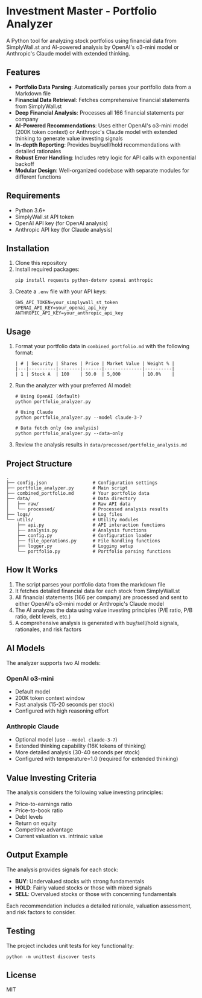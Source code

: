 # Investment Master - Portfolio Analyzer

A Python tool for analyzing stock portfolios using financial data from SimplyWall.st and AI-powered analysis by OpenAI's o3-mini model or Anthropic's Claude model with extended thinking.

## Features

- **Portfolio Data Parsing**: Automatically parses your portfolio data from a Markdown file
- **Financial Data Retrieval**: Fetches comprehensive financial statements from SimplyWall.st
- **Deep Financial Analysis**: Processes all 166 financial statements per company
- **AI-Powered Recommendations**: Uses either OpenAI's o3-mini model (200K token context) or Anthropic's Claude model with extended thinking to generate value investing signals
- **In-depth Reporting**: Provides buy/sell/hold recommendations with detailed rationales
- **Robust Error Handling**: Includes retry logic for API calls with exponential backoff
- **Modular Design**: Well-organized codebase with separate modules for different functions

## Requirements

- Python 3.6+
- SimplyWall.st API token
- OpenAI API key (for OpenAI analysis)
- Anthropic API key (for Claude analysis)

## Installation

1. Clone this repository
2. Install required packages:
   ```
   pip install requests python-dotenv openai anthropic
   ```
3. Create a `.env` file with your API keys:
   ```
   SWS_API_TOKEN=your_simplywall_st_token
   OPENAI_API_KEY=your_openai_api_key
   ANTHROPIC_API_KEY=your_anthropic_api_key
   ```

## Usage

1. Format your portfolio data in `combined_portfolio.md` with the following format:
   ```
   | # | Security | Shares | Price | Market Value | Weight % |
   |---|----------|--------|-------|--------------|----------|
   | 1 | Stock A  | 100    | 50.0  | 5,000        | 10.0%    |
   ```

2. Run the analyzer with your preferred AI model:
   ```
   # Using OpenAI (default)
   python portfolio_analyzer.py
   
   # Using Claude
   python portfolio_analyzer.py --model claude-3-7
   
   # Data fetch only (no analysis)
   python portfolio_analyzer.py --data-only
   ```

3. Review the analysis results in `data/processed/portfolio_analysis.md`

## Project Structure

```
.
├── config.json                 # Configuration settings
├── portfolio_analyzer.py       # Main script
├── combined_portfolio.md       # Your portfolio data
├── data/                       # Data directory
│   ├── raw/                    # Raw API data
│   └── processed/              # Processed analysis results
├── logs/                       # Log files
└── utils/                      # Utility modules
    ├── api.py                  # API interaction functions
    ├── analysis.py             # Analysis functions
    ├── config.py               # Configuration loader
    ├── file_operations.py      # File handling functions
    ├── logger.py               # Logging setup
    └── portfolio.py            # Portfolio parsing functions
```

## How It Works

1. The script parses your portfolio data from the markdown file
2. It fetches detailed financial data for each stock from SimplyWall.st
3. All financial statements (166 per company) are processed and sent to either OpenAI's o3-mini model or Anthropic's Claude model
4. The AI analyzes the data using value investing principles (P/E ratio, P/B ratio, debt levels, etc.)
5. A comprehensive analysis is generated with buy/sell/hold signals, rationales, and risk factors

## AI Models

The analyzer supports two AI models:

### OpenAI o3-mini
- Default model
- 200K token context window
- Fast analysis (15-20 seconds per stock)
- Configured with high reasoning effort

### Anthropic Claude
- Optional model (use `--model claude-3-7`)
- Extended thinking capability (16K tokens of thinking)
- More detailed analysis (30-40 seconds per stock)
- Configured with temperature=1.0 (required for extended thinking)

## Value Investing Criteria

The analysis considers the following value investing principles:
- Price-to-earnings ratio
- Price-to-book ratio
- Debt levels
- Return on equity
- Competitive advantage
- Current valuation vs. intrinsic value

## Output Example

The analysis provides signals for each stock:
- **BUY**: Undervalued stocks with strong fundamentals
- **HOLD**: Fairly valued stocks or those with mixed signals
- **SELL**: Overvalued stocks or those with concerning fundamentals

Each recommendation includes a detailed rationale, valuation assessment, and risk factors to consider.

## Testing

The project includes unit tests for key functionality:
```
python -m unittest discover tests
```

## License

MIT 